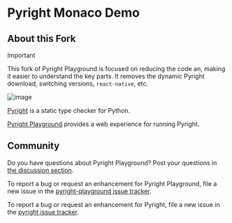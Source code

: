# Pyright Monaco Demo

## About this Fork

> [!IMPORTANT]
> This fork of Pyright Playground is focused on reducing the code an, making it easier to understand the key parts.
> It removes the dynamic Pyright download, switching versions, `react-native`, etc.

![image](https://github.com/user-attachments/assets/bbaa6d85-6ceb-46c8-85b4-fb73f68298f9)

[Pyright](https://github.com/Microsoft/pyright) is a static type checker for Python.

[Pyright Playground](https://pyright-play.net) provides a web experience for running Pyright.

## Community

Do you have questions about Pyright Playground? Post your questions in [the discussion section](https://github.com/erictraut/pyright-playground/discussions).

To report a bug or request an enhancement for Pyright Playground, file a new issue in the [pyright-playground issue tracker](https://github.com/erictraut/pyright-playground/issues).

To report a bug or request an enhancement for Pyright, file a new issue in the [pyright issue tracker](https://github.com/microsoft/pyright/issues).
